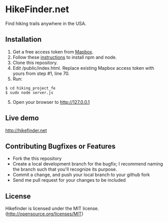 # HikeFinder.net 

Find hiking trails anywhere in the USA.

## Installation

1. Get a free access token from [Mapbox](https://docs.mapbox.com/help/how-mapbox-works/access-tokens/). 
2. Follow these [instructions](https://www.taniarascia.com/how-to-install-and-use-node-js-and-npm-mac-and-windows/) to install npm and node.
3. Clone this repository.
4. Edit /public/index.html. Replace existing Mapbox access token with yours from step #1, line 70.
4. Run:
```
$ cd hiking_project_fe
$ sudo node server.js
```
5. Open your browser to http://127.0.0.1


## Live demo

http://hikefinder.net

## Contributing Bugfixes or Features

* Fork the this repository
* Create a local development branch for the bugfix; I recommend naming the branch such that you'll recognize its purpose.
* Commit a change, and push your local branch to your github fork
* Send me pull request for your changes to be included

## License

Hikefinder is licensed under the MIT license. (http://opensource.org/licenses/MIT)